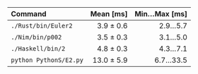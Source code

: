 | Command | Mean [ms] | Min…Max [ms] |
|:---|---:|---:|
| `./Rust/bin/Euler2` | 3.9 ± 0.6 | 2.9…5.7 |
| `./Nim/bin/p002` | 3.5 ± 0.3 | 3.1…5.0 |
| `./Haskell/bin/2` | 4.8 ± 0.3 | 4.3…7.1 |
| `python PythonS/E2.py` | 13.0 ± 5.9 | 6.7…33.5 |
